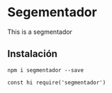 # Segementador

This is a segmentador

## Instalación

`npm i segmentador --save`

```
const hi require('segmentador')

```
